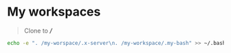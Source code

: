 # My workspaces

> Clone to ***/*** 

```bash
echo -e ". /my-worspace/.x-server\n. /my-workspace/.my-bash" >> ~/.bashrc
```
